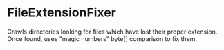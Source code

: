 # FileExtensionFixer
Crawls directories looking for files which have lost their proper extension.  Once found, uses "magic numbers" byte[] comparison to fix them.
